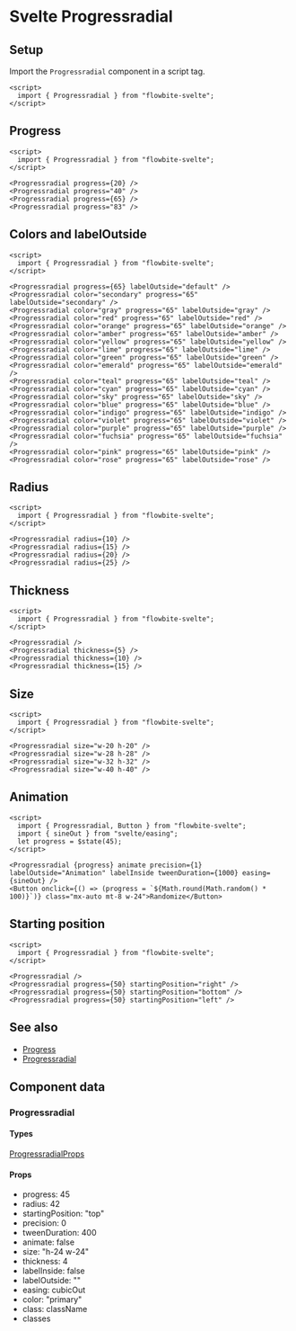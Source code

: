 # Svelte Progressradial


## Setup

Import the `Progressradial` component in a script tag.

```svelte
<script>
  import { Progressradial } from "flowbite-svelte";
</script>
```

## Progress

```svelte
<script>
  import { Progressradial } from "flowbite-svelte";
</script>

<Progressradial progress={20} />
<Progressradial progress="40" />
<Progressradial progress={65} />
<Progressradial progress="83" />
```

## Colors and labelOutside

```svelte
<script>
  import { Progressradial } from "flowbite-svelte";
</script>

<Progressradial progress={65} labelOutside="default" />
<Progressradial color="secondary" progress="65" labelOutside="secondary" />
<Progressradial color="gray" progress="65" labelOutside="gray" />
<Progressradial color="red" progress="65" labelOutside="red" />
<Progressradial color="orange" progress="65" labelOutside="orange" />
<Progressradial color="amber" progress="65" labelOutside="amber" />
<Progressradial color="yellow" progress="65" labelOutside="yellow" />
<Progressradial color="lime" progress="65" labelOutside="lime" />
<Progressradial color="green" progress="65" labelOutside="green" />
<Progressradial color="emerald" progress="65" labelOutside="emerald" />
<Progressradial color="teal" progress="65" labelOutside="teal" />
<Progressradial color="cyan" progress="65" labelOutside="cyan" />
<Progressradial color="sky" progress="65" labelOutside="sky" />
<Progressradial color="blue" progress="65" labelOutside="blue" />
<Progressradial color="indigo" progress="65" labelOutside="indigo" />
<Progressradial color="violet" progress="65" labelOutside="violet" />
<Progressradial color="purple" progress="65" labelOutside="purple" />
<Progressradial color="fuchsia" progress="65" labelOutside="fuchsia" />
<Progressradial color="pink" progress="65" labelOutside="pink" />
<Progressradial color="rose" progress="65" labelOutside="rose" />
```

## Radius

```svelte
<script>
  import { Progressradial } from "flowbite-svelte";
</script>

<Progressradial radius={10} />
<Progressradial radius={15} />
<Progressradial radius={20} />
<Progressradial radius={25} />
```

## Thickness

```svelte
<script>
  import { Progressradial } from "flowbite-svelte";
</script>

<Progressradial />
<Progressradial thickness={5} />
<Progressradial thickness={10} />
<Progressradial thickness={15} />
```

## Size

```svelte
<script>
  import { Progressradial } from "flowbite-svelte";
</script>

<Progressradial size="w-20 h-20" />
<Progressradial size="w-28 h-28" />
<Progressradial size="w-32 h-32" />
<Progressradial size="w-40 h-40" />
```

## Animation

```svelte
<script>
  import { Progressradial, Button } from "flowbite-svelte";
  import { sineOut } from "svelte/easing";
  let progress = $state(45);
</script>

<Progressradial {progress} animate precision={1} labelOutside="Animation" labelInside tweenDuration={1000} easing={sineOut} />
<Button onclick={() => (progress = `${Math.round(Math.random() * 100)}`)} class="mx-auto mt-8 w-24">Randomize</Button>
```

## Starting position

```svelte
<script>
  import { Progressradial } from "flowbite-svelte";
</script>

<Progressradial />
<Progressradial progress={50} startingPosition="right" />
<Progressradial progress={50} startingPosition="bottom" />
<Progressradial progress={50} startingPosition="left" />
```

## See also

- [Progress](https://flowbite-svelte.com/llm/components/progress.md)
- [Progressradial](https://flowbite-svelte.com/llm/extend/progressradial.md)

## Component data

### Progressradial

#### Types

[ProgressradialProps](https://github.com/themesberg/flowbite-svelte/blob/main/src/lib/types.ts#L1221)

#### Props

- progress: 45
- radius: 42
- startingPosition: "top"
- precision: 0
- tweenDuration: 400
- animate: false
- size: "h-24 w-24"
- thickness: 4
- labelInside: false
- labelOutside: ""
- easing: cubicOut
- color: "primary"
- class: className
- classes

